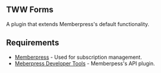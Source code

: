 ## TWW Forms
A plugin that extends Memberpress's default functionality. 

## Requirements
* [Memberpress](https://memberpress.com/) - Used for subscription management.
* [Meberpress Developer Tools](https://memberpress.com/addons/developer-tools/) - Memberpess's API plugin.
